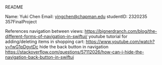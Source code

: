 README 

Name: Yuki Chen 
Email: yingchen@chapman.edu
studentID: 2320235
357FinalProject

References 
navigation between views:
https://bignerdranch.com/blog/the-different-forms-of-navigation-in-swiftui/ 
youtube tutorial for adding/deleting items in shopping cart:
https://www.youtube.com/watch?v=fwG1pDgytDc 
hide the back button in navigation 
https://stackoverflow.com/questions/57112026/how-can-i-hide-the-navigation-back-button-in-swiftui

